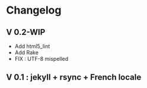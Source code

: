 Changelog
=============================================================================== 
                                                                                
V 0.2-WIP 
-------------------------------------------------------------------------------

* Add html5_lint
* Add Rake
* FIX : UTF-8 mispelled

V 0.1 : jekyll + rsync + French locale                                                                       
------------------------------------------------------------------------------- 
